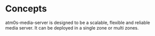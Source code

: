 # Concepts

atm0s-media-server is designed to be a scalable, flexible and reliable media server. It can be deployed in a single zone or multi zones.